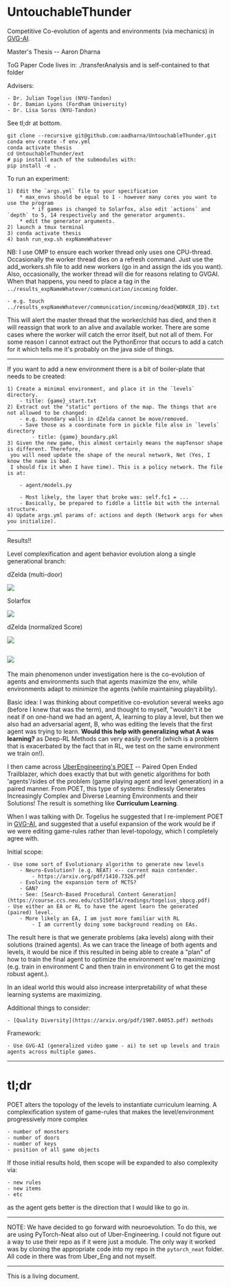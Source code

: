 # UntouchableThunder
Competitive Co-evolution of agents and environments (via mechanics) in [GVG-AI](https://arxiv.org/pdf/1802.10363.pdf). 

Master's Thesis -- Aaron Dharna  

ToG Paper Code lives in:
./transferAnalysis and is self-contained to that folder

Advisers:   

	- Dr. Julian Togelius (NYU-Tandon)
	- Dr. Damian Lyons (Fordham University)
	- Dr. Lisa Soros (NYU-Tandon)

See tl;dr at bottom.

```
git clone --recursive git@github.com:aadharna/UntouchableThunder.git   
conda env create -f env.yml  
conda activate thesis   
cd UntouchableThunder/ext  
# pip install each of the submodules with:  
pip install -e .
``` 

To run an experiment:   
	
	1) Edit the `args.yml` file to your specification  
		* max_envs should be equal to 1 - however many cores you want to use the program  
        	* if games is changed to Solarfox, also edit `actions` and `depth` to 5, 14 respectively and the generator arguments.
		* edit the generator arguments.  
	2) launch a tmux terminal  
	3) conda activate thesis   
	4) bash run_exp.sh expNameWhatever  

NB: I use OMP to ensure each worker thread only uses one CPU-thread. Occasionally the worker thread dies on a refresh command. Just use the add_workers.sh file to add new workers (go in and assign the ids you want). Also, occasionally, the worker thread will die for reasons relating to GVGAI. When that happens, you need to place a tag in the `../results_expNameWhatever/communication/incoming` folder. 

	- e.g. touch ../results_expNameWhatever/communication/incoming/dead{WORKER_ID}.txt

This will alert the master thread that the worker/child has died, and then it will reassign that work to an alive and available worker. There are some cases where the worker will catch the error itself, but not all of them. For some reason I cannot extract out the PythonError that occurs to add a catch for it which tells me it's probably on the java side of things. 

----  

If you want to add a new environment there is a bit of boiler-plate that needs to be created:

	1) Create a minimal environment, and place it in the `levels` directory.
		- title: {game}_start.txt
	2) Extract out the "static" portions of the map. The things that are not allowed to be changed: 
		- e.g. boundary walls in dZelda cannot be move/removed.
		- Save those as a coordinate form in pickle file also in `levels` directory
			- title: {game}_boundary.pkl
	3) Given the new game, this almost certainly means the mapTensor shape is different. Therefore,
	 you will need update the shape of the neural network, Net (Yes, I know the name is bad. 
	 I should fix it when I have time). This is a policy network. The file is at: 

		- agent/models.py

		- Most likely, the layer that broke was: self.fc1 = ...
		- Basically, be prepared to fiddle a little bit with the internal structure.
	4) Update args.yml params of: actions and depth (Network args for when you initialize).


----
Results!!

Level complexification and agent behavior evolution along a single generational branch:  

dZelda (multi-door)

![](gifs/842_dzelda_complexify.gif)

Solarfox

![](gifs/smallSolarfox.gif)

dZelda (normalized Score)

![](gifs/889_dzelda_noScore_complexify.gif)

![](gifs/939_dzelda_noScore_complexify.gif)
----  

The main phenomenon under investigation here is the co-evolution of agents and environments such that agents maximize the env, while environments adapt to minimize the agents (while maintaining playability).  

Basic idea: I was thinking about competitive co-evolution several weeks ago (before I knew that was the term), and thought to myself, "wouldn't it be neat if on one-hand we had an agent, A,  learning to play a level, but then we also had an adversarial agent, B, who was editing the levels that the first agent was trying to learn. **Would this help with generalizing what A was learning?** as Deep-RL Methods can very easily overfit (which is a problem that is exacerbated by the fact that in RL, we test on the same environment we train on!). 

I then came across [UberEngineering's POET](https://eng.uber.com/poet-open-ended-deep-learning/) -- Paired Open Ended Trailblazer, which does exactly that but with genetic algorithms for both 'agents'/sides of the problem (game playing agent and level generation) in a paired manner. From POET, this type of systems: Endlessly Generates Increasingly Complex and Diverse Learning Environments and their Solutions! The result is something like **Curriculum Learning**.

When I was talking with Dr. Togelius he suggested that I re-implement POET in [GVG-AI](https://arxiv.org/pdf/1802.10363.pdf), and suggested that a useful expansion of the work would be if we were editing game-rules rather than level-topology, which I completely agree with.  

Initial scope:  

    - Use some sort of Evolutionary algorithm to generate new levels  
		- Neuro-Evolution? (e.g. NEAT) <-- current main contender. 
			- https://arxiv.org/pdf/1410.7326.pdf
		- Evolving the expansion term of MCTS?
		- GAN? 
		- See: [Search-Based Procedural Content Generation](https://course.ccs.neu.edu/cs5150f14/readings/togelius_sbpcg.pdf)
	- Use either an EA or RL to have the agent learn the generated (paired) level.
		- More likely an EA, I am just more familiar with RL  
			- I am currently doing some background reading on EAs.
	
The result here is that we generate problems (aka levels) along with their solutions (trained agents). As we can trace the lineage of both agents and levels, it would be nice if this resulted in being able to create a "plan" of how to train the final agent to optimize the environment we're maximizing (e.g. train in environment C and then train in environment G to get the most robust agent.). 

In an ideal world this would also increase interpretability of what these learning systems are maximizing. 

Additional things to consider:  

	- [Quality Diversity](https://arxiv.org/pdf/1907.04053.pdf) methods
	
Framework: 

	- Use GVG-AI (generalized video game - ai) to set up levels and train agents across multiple games.  

----  
# tl;dr

POET alters the topology of the levels to instantiate curriculum learning. A complexification system of game-rules that makes the level/environment progressively more complex  

	- number of monsters
	- number of doors
	- number of keys
	- position of all game objects

If those initial results hold, then scope will be expanded to also complexity via: 

	- new rules
	- new items
	- etc

as the agent gets better is the direction that I would like to go in. 

----  

NOTE: We have decided to go forward with neuroevolution. To do this, we are using PyTorch-Neat also out of Uber-Engineering. 
I could not figure out a way to use their repo as if it were just a module. The only way it worked was by cloning the appropriate
code into my repo in the `pytorch_neat` folder. All code in there was from Uber_Eng and not myself. 

----  
This is a living document.
